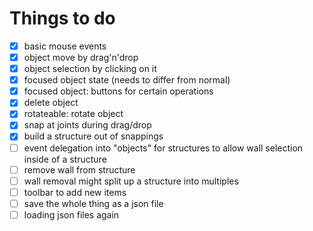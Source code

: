 # Things to do

* [x] basic mouse events
* [x] object move by drag'n'drop
* [x] object selection by clicking on it
* [x] focused object state (needs to differ from normal)
* [x] focused object: buttons for certain operations
* [x] delete object
* [x] rotateable: rotate object
* [x] snap at joints during drag/drop
* [x] build a structure out of snappings
* [ ] event delegation into "objects" for structures to allow wall selection inside of a structure
* [ ] remove wall from structure
* [ ] wall removal might split up a structure into multiples
* [ ] toolbar to add new items
* [ ] save the whole thing as a json file
* [ ] loading json files again

